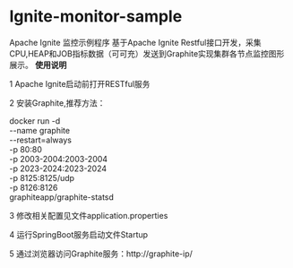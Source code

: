 # Ignite-monitor-sample
Apache Ignite 监控示例程序
基于Apache Ignite Restful接口开发，采集CPU,HEAP和JOB指标数据（可可充）发送到Graphite实现集群各节点监控图形展示。
**使用说明**

1 Apache Ignite启动前打开RESTful服务

2 安装Graphite,推荐方法：

docker run -d\
 --name graphite\
 --restart=always\
 -p 80:80\
 -p 2003-2004:2003-2004\
 -p 2023-2024:2023-2024\
 -p 8125:8125/udp\
 -p 8126:8126\
 graphiteapp/graphite-statsd

3 修改相关配置见文件application.properties

4 运行SpringBoot服务启动文件Startup 
 
5 通过浏览器访问Graphite服务：http://graphite-ip/